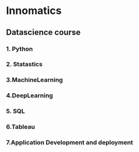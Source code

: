 # Innomatics

## Datascience course

### 1. Python
### 2. Statastics
### 3.MachineLearning
### 4.DeepLearning
### 5. SQL
### 6.Tableau
### 7.Application Development and deployment
